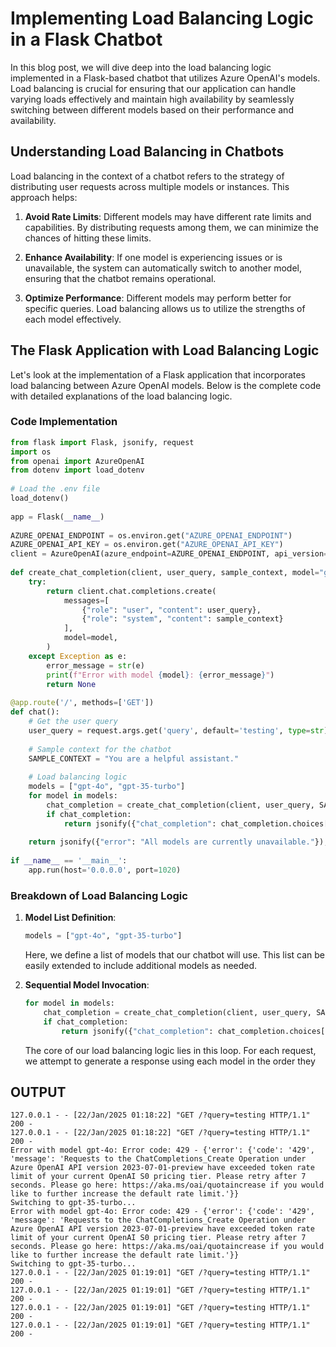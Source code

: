 # Implementing Load Balancing Logic in a Flask Chatbot
   
In this blog post, we will dive deep into the load balancing logic implemented in a Flask-based chatbot that utilizes Azure OpenAI's models. Load balancing is crucial for ensuring that our application can handle varying loads effectively and maintain high availability by seamlessly switching between different models based on their performance and availability.  
   
## Understanding Load Balancing in Chatbots  
   
Load balancing in the context of a chatbot refers to the strategy of distributing user requests across multiple models or instances. This approach helps:  
   
1. **Avoid Rate Limits**: Different models may have different rate limits and capabilities. By distributing requests among them, we can minimize the chances of hitting these limits.  
     
2. **Enhance Availability**: If one model is experiencing issues or is unavailable, the system can automatically switch to another model, ensuring that the chatbot remains operational.  
   
3. **Optimize Performance**: Different models may perform better for specific queries. Load balancing allows us to utilize the strengths of each model effectively.  
   
## The Flask Application with Load Balancing Logic  
   
Let's look at the implementation of a Flask application that incorporates load balancing between Azure OpenAI models. Below is the complete code with detailed explanations of the load balancing logic.  
   
### Code Implementation  
   
```python  
from flask import Flask, jsonify, request  
import os  
from openai import AzureOpenAI  
from dotenv import load_dotenv  
   
# Load the .env file  
load_dotenv()  
   
app = Flask(__name__)  
   
AZURE_OPENAI_ENDPOINT = os.environ.get("AZURE_OPENAI_ENDPOINT")  
AZURE_OPENAI_API_KEY = os.environ.get("AZURE_OPENAI_API_KEY")  
client = AzureOpenAI(azure_endpoint=AZURE_OPENAI_ENDPOINT, api_version="2023-07-01-preview", api_key=AZURE_OPENAI_API_KEY)  
   
def create_chat_completion(client, user_query, sample_context, model="gpt-4o"):  
    try:  
        return client.chat.completions.create(  
            messages=[  
                {"role": "user", "content": user_query},  
                {"role": "system", "content": sample_context}  
            ],  
            model=model,  
        )  
    except Exception as e:  
        error_message = str(e)  
        print(f"Error with model {model}: {error_message}")  
        return None  
   
@app.route('/', methods=['GET'])  
def chat():  
    # Get the user query  
    user_query = request.args.get('query', default='testing', type=str)  
  
    # Sample context for the chatbot  
    SAMPLE_CONTEXT = "You are a helpful assistant."  
  
    # Load balancing logic  
    models = ["gpt-4o", "gpt-35-turbo"]  
    for model in models:  
        chat_completion = create_chat_completion(client, user_query, SAMPLE_CONTEXT, model=model)  
        if chat_completion:  
            return jsonify({"chat_completion": chat_completion.choices[0].message.content})  
  
    return jsonify({"error": "All models are currently unavailable."}), 503  
   
if __name__ == '__main__':  
    app.run(host='0.0.0.0', port=1020)  
```  
   
### Breakdown of Load Balancing Logic  
   
1. **Model List Definition**:   
   ```python  
   models = ["gpt-4o", "gpt-35-turbo"]  
   ```  
   Here, we define a list of models that our chatbot will use. This list can be easily extended to include additional models as needed.  
   
2. **Sequential Model Invocation**:  
   ```python  
   for model in models:  
       chat_completion = create_chat_completion(client, user_query, SAMPLE_CONTEXT, model=model)  
       if chat_completion:  
           return jsonify({"chat_completion": chat_completion.choices[0].message.content})  
   ```  
   The core of our load balancing logic lies in this loop. For each request, we attempt to generate a response using each model in the order they

## OUTPUT

```
127.0.0.1 - - [22/Jan/2025 01:18:22] "GET /?query=testing HTTP/1.1" 200 -
127.0.0.1 - - [22/Jan/2025 01:18:22] "GET /?query=testing HTTP/1.1" 200 -
Error with model gpt-4o: Error code: 429 - {'error': {'code': '429', 'message': 'Requests to the ChatCompletions_Create Operation under Azure OpenAI API version 2023-07-01-preview have exceeded token rate limit of your current OpenAI S0 pricing tier. Please retry after 7 seconds. Please go here: https://aka.ms/oai/quotaincrease if you would like to further increase the default rate limit.'}}
Switching to gpt-35-turbo...
Error with model gpt-4o: Error code: 429 - {'error': {'code': '429', 'message': 'Requests to the ChatCompletions_Create Operation under Azure OpenAI API version 2023-07-01-preview have exceeded token rate limit of your current OpenAI S0 pricing tier. Please retry after 7 seconds. Please go here: https://aka.ms/oai/quotaincrease if you would like to further increase the default rate limit.'}}
Switching to gpt-35-turbo...
127.0.0.1 - - [22/Jan/2025 01:19:01] "GET /?query=testing HTTP/1.1" 200 -
127.0.0.1 - - [22/Jan/2025 01:19:01] "GET /?query=testing HTTP/1.1" 200 -
127.0.0.1 - - [22/Jan/2025 01:19:01] "GET /?query=testing HTTP/1.1" 200 -
127.0.0.1 - - [22/Jan/2025 01:19:01] "GET /?query=testing HTTP/1.1" 200 -

```
